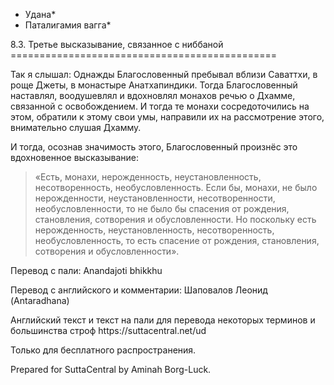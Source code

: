 * Удана*
* Паталигамия вагга*

8\.3\. Третье высказывание, связанное с ниббаной
\=\=\=\=\=\=\=\=\=\=\=\=\=\=\=\=\=\=\=\=\=\=\=\=\=\=\=\=\=\=\=\=\=\=\=\=\=\=\=\=\=\=\=\=\=\=

Так я слышал: Однажды Благословенный пребывал вблизи Саваттхи, в роще Джеты, в монастыре Анатхапиндики\. Тогда Благословенный наставлял, воодушевлял и вдохновлял монахов речью о Дхамме, связанной с освобождением\. И тогда те монахи сосредоточились на этом, обратили к этому свои умы, направили их на рассмотрение этого, внимательно слушая Дхамму\.

И тогда, осознав значимость этого, Благословенный произнёс это вдохновенное высказывание:

> «Есть, монахи, нерожденность, неустановленность, несотворенность, необусловленность\. Если бы, монахи, не было нерожденности, неустановленности, несотворенности, необусловленности, то не было бы спасения от рождения, становления, сотворения и обусловленности\. Но поскольку есть нерожденность, неустановленность, несотворенность, необусловленность, то есть спасение от рождения, становления, сотворения и обусловленности»\.

Перевод с пали: Anandajoti bhikkhu

Перевод с английского и комментарии: Шаповалов Леонид \(Antaradhana\)

Английский текст и текст на пали для перевода некоторых терминов и большинства строф https://suttacentral\.net/ud

  

Только для бесплатного распространения\.

  

Prepared for SuttaCentral by Aminah Borg\-Luck\.